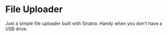 # File Uploader

Just a simple file uploader built with Sinatra. Handy when you don't have a USB drive.
